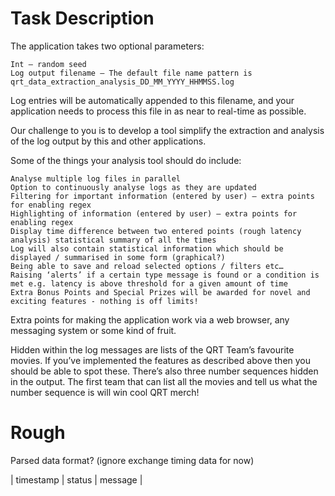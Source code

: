 # Task Description

The application takes two optional parameters:

    Int – random seed
    Log output filename – The default file name pattern is qrt_data_extraction_analysis_DD_MM_YYYY_HHMMSS.log

Log entries will be automatically appended to this filename, and your application needs to process this file in as near to real-time as possible.

Our challenge to you is to develop a tool simplify the extraction and analysis of the log output by this and other applications.

Some of the things your analysis tool should do include:

    Analyse multiple log files in parallel
    Option to continuously analyse logs as they are updated
    Filtering for important information (entered by user) – extra points for enabling regex
    Highlighting of information (entered by user) – extra points for enabling regex
    Display time difference between two entered points (rough latency analysis) statistical summary of all the times
    Log will also contain statistical information which should be displayed / summarised in some form (graphical?)
    Being able to save and reload selected options / filters etc…
    Raising ‘alerts’ if a certain type message is found or a condition is met e.g. latency is above threshold for a given amount of time
    Extra Bonus Points and Special Prizes will be awarded for novel and exciting features - nothing is off limits!

Extra points for making the application work via a web browser, any messaging system or some kind of fruit.

Hidden within the log messages are lists of the QRT Team’s favourite movies. If you’ve implemented the features as described above then you should be able to spot these. There’s also three number sequences hidden in the output. The first team that can list all the movies and tell us what the number sequence is will win cool QRT merch!

# Rough

Parsed data format? (ignore exchange timing data for now)

| timestamp | status | message |